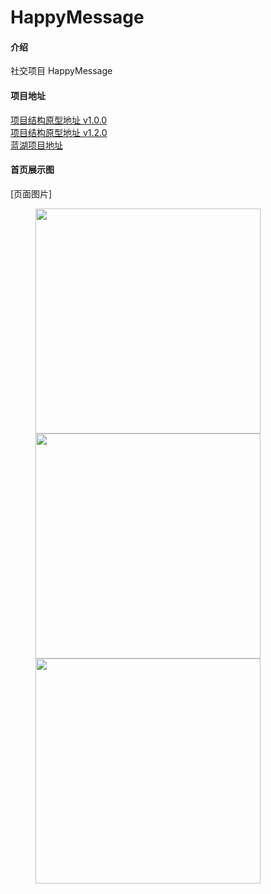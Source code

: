 # HappyMessage

#### 介绍

社交项目 HappyMessage

#### 项目地址

[项目结构原型地址 v1.0.0](https://bdsmtw.axshare.com/#id=lqpl05&p=%E8%84%91%E5%9B%BE&g=1) <br>
[项目结构原型地址 v1.2.0](https://bdsmtw.axshare.com/#id=lqpl05&p=%E8%84%91%E5%9B%BE&g=1) <br>
[蓝湖项目地址](https://lanhuapp.com/web/#/item/project/stage?pid=5a07feaf-c3b5-4dbc-8002-9a462cfd1e6b&image_id=41d3561f-ec4e-4570-9572-7f050c0b859b&tid=e02d611e-58da-40f2-9a40-18eb5fe104a5) <br>

#### 首页展示图

[页面图片]
<figure class="third">
<img src="https://gitee.com/mobplus/HappyMessage/raw/master/app/project_image/img.png" width="360"/>
<img src="https://gitee.com/mobplus/HappyMessage/raw/master/app/project_image/img_1.png" width="360"/>
<img src="https://gitee.com/mobplus/HappyMessage/raw/master/app/project_image/img_2.png" width="360"/>
</figure>
